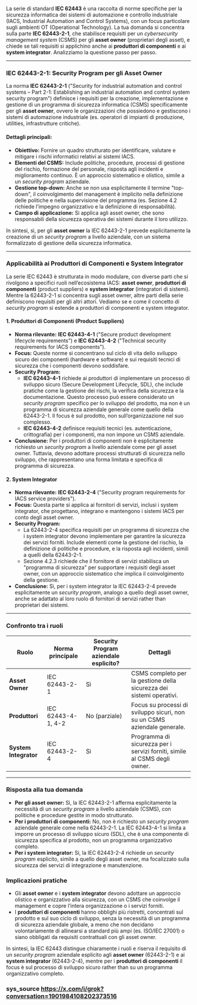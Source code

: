 La serie di standard **IEC 62443** è una raccolta di norme specifiche per la sicurezza informatica dei sistemi di automazione e controllo industriale (IACS, Industrial Automation and Control Systems), con un focus particolare sugli ambienti OT (Operational Technology). La tua domanda si concentra sulla parte **IEC 62443-2-1**, che stabilisce requisiti per un *cybersecurity management system* (CSMS) per gli **asset owner** (proprietari degli asset), e chiede se tali requisiti si applichino anche ai **produttori di componenti** e ai **system integrator**. Analizziamo la questione passo per passo.

---

### IEC 62443-2-1: Security Program per gli Asset Owner
La norma **IEC 62443-2-1** ("Security for industrial automation and control systems – Part 2-1: Establishing an industrial automation and control system security program") definisce i requisiti per la creazione, implementazione e gestione di un programma di sicurezza informatica (CSMS) specificamente per gli **asset owner**, ovvero le organizzazioni che possiedono e gestiscono i sistemi di automazione industriale (es. operatori di impianti di produzione, utilities, infrastrutture critiche).

#### Dettagli principali:
- **Obiettivo:** Fornire un quadro strutturato per identificare, valutare e mitigare i rischi informatici relativi ai sistemi IACS.
- **Elementi del CSMS:** Include politiche, procedure, processi di gestione del rischio, formazione del personale, risposta agli incidenti e miglioramento continuo. È un approccio sistematico e olistico, simile a un *security program* aziendale.
- **Gestione top-down:** Anche se non usa esplicitamente il termine "top-down", il coinvolgimento del management è implicito nella definizione delle politiche e nella supervisione del programma (es. Sezione 4.2 richiede l’impegno organizzativo e la definizione di responsabilità).
- **Campo di applicazione:** Si applica agli asset owner, che sono responsabili della sicurezza operativa dei sistemi durante il loro utilizzo.

In sintesi, sì, per gli **asset owner** la IEC 62443-2-1 prevede esplicitamente la creazione di un *security program* a livello aziendale, con un sistema formalizzato di gestione della sicurezza informatica.

---

### Applicabilità ai Produttori di Componenti e System Integrator
La serie IEC 62443 è strutturata in modo modulare, con diverse parti che si rivolgono a specifici ruoli nell’ecosistema IACS: **asset owner**, **produttori di componenti** (product suppliers) e **system integrator** (integratori di sistemi). Mentre la 62443-2-1 si concentra sugli asset owner, altre parti della serie definiscono requisiti per gli altri attori. Vediamo se e come il concetto di *security program* si estende a produttori di componenti e system integrator.

#### 1. Produttori di Componenti (Product Suppliers)
- **Norma rilevante:** **IEC 62443-4-1** ("Secure product development lifecycle requirements") e **IEC 62443-4-2** ("Technical security requirements for IACS components").
- **Focus:** Queste norme si concentrano sul ciclo di vita dello sviluppo sicuro dei componenti (hardware e software) e sui requisiti tecnici di sicurezza che i componenti devono soddisfare.
- **Security Program:** 
  - **IEC 62443-4-1** richiede ai produttori di implementare un processo di sviluppo sicuro (Secure Development Lifecycle, SDL), che include pratiche come la gestione dei rischi, la verifica della sicurezza e la documentazione. Questo processo può essere considerato un *security program* specifico per lo sviluppo del prodotto, ma non è un programma di sicurezza aziendale generale come quello della 62443-2-1. Il focus è sul prodotto, non sull’organizzazione nel suo complesso.
  - **IEC 62443-4-2** definisce requisiti tecnici (es. autenticazione, crittografia) per i componenti, ma non impone un CSMS aziendale.
- **Conclusione:** Per i produttori di componenti non è esplicitamente richiesto un *security program* a livello aziendale come per gli asset owner. Tuttavia, devono adottare processi strutturati di sicurezza nello sviluppo, che rappresentano una forma limitata e specifica di programma di sicurezza.

#### 2. System Integrator
- **Norma rilevante:** **IEC 62443-2-4** ("Security program requirements for IACS service providers").
- **Focus:** Questa parte si applica ai fornitori di servizi, inclusi i system integrator, che progettano, integrano e mantengono i sistemi IACS per conto degli asset owner.
- **Security Program:**
  - La 62443-2-4 specifica requisiti per un programma di sicurezza che i system integrator devono implementare per garantire la sicurezza dei servizi forniti. Include elementi come la gestione del rischio, la definizione di politiche e procedure, e la risposta agli incidenti, simili a quelli della 62443-2-1.
  - Sezione 4.2.3 richiede che il fornitore di servizi stabilisca un "programma di sicurezza" per supportare i requisiti degli asset owner, con un approccio sistematico che implica il coinvolgimento della gestione.
- **Conclusione:** Sì, per i system integrator la IEC 62443-2-4 prevede esplicitamente un *security program*, analogo a quello degli asset owner, anche se adattato al loro ruolo di fornitori di servizi rather than proprietari dei sistemi.

---

### Confronto tra i ruoli
| **Ruolo**            | **Norma principale** | **Security Program aziendale esplicito?** | **Dettagli**                                                                 |
|-----------------------|----------------------|-------------------------------------------|------------------------------------------------------------------------------|
| **Asset Owner**       | IEC 62443-2-1        | Sì                                        | CSMS completo per la gestione della sicurezza dei sistemi operativi.        |
| **Produttori**        | IEC 62443-4-1, 4-2   | No (parziale)                             | Focus su processi di sviluppo sicuri, non su un CSMS aziendale generale.    |
| **System Integrator** | IEC 62443-2-4        | Sì                                        | Programma di sicurezza per i servizi forniti, simile al CSMS degli owner.   |

---

### Risposta alla tua domanda
- **Per gli asset owner:** Sì, la IEC 62443-2-1 afferma esplicitamente la necessità di un *security program* a livello aziendale (CSMS), con politiche e procedure gestite in modo strutturato.
- **Per i produttori di componenti:** No, non è richiesto un *security program* aziendale generale come nella 62443-2-1. La IEC 62443-4-1 si limita a imporre un processo di sviluppo sicuro (SDL), che è una componente di sicurezza specifica al prodotto, non un programma organizzativo completo.
- **Per i system integrator:** Sì, la IEC 62443-2-4 richiede un *security program* esplicito, simile a quello degli asset owner, ma focalizzato sulla sicurezza dei servizi di integrazione e manutenzione.

### Implicazioni pratiche
- Gli **asset owner** e i **system integrator** devono adottare un approccio olistico e organizzativo alla sicurezza, con un CSMS che coinvolge il management e copre l’intera organizzazione o i servizi forniti.
- I **produttori di componenti** hanno obblighi più ristretti, concentrati sul prodotto e sul suo ciclo di sviluppo, senza la necessità di un programma di sicurezza aziendale globale, a meno che non decidano volontariamente di allinearsi a standard più ampi (es. ISO/IEC 27001) o siano obbligati da requisiti contrattuali con gli asset owner.

In sintesi, la IEC 62443 distingue chiaramente i ruoli e riserva il requisito di un *security program* aziendale esplicito agli **asset owner** (62443-2-1) e ai **system integrator** (62443-2-4), mentre per i **produttori di componenti** il focus è sul processo di sviluppo sicuro rather than su un programma organizzativo completo.

### sys_source https://x.com/i/grok?conversation=1901984108202373516
